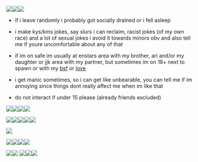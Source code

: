 ![](https://media.discordapp.net/attachments/1029646164800315412/1187200539256180826/ezgif.com-resize_3.gif?ex=659605a9&is=658390a9&hm=830740158983bb6f4f7377832b9bef4185226d5742b09071c94d1c244b1fb859&=)![](https://media.discordapp.net/attachments/1029646164800315412/1187201414880038953/ezgif.com-resize_6.gif?ex=6596067a&is=6583917a&hm=24ff0b24bb47893b85390f936e05017091d6318c807af510631a8aa38a464e24&=)![](https://media.discordapp.net/attachments/1029646164800315412/1187200242936971305/ezgif.com-resize.gif?ex=65960563&is=65839063&hm=72de3303983fae81091e8d1fd48cefa9348ac3f410b7c88965d1ea82e4c3688f&=)

- if i leave randomly i probably got socially drained or i fell asleep

- i make kys/kms jokes, say slurs i can reclaim, racist jokes (of my own race) and a lot of sexual jokes i avoid it towards minors obv and also tell me if youre uncomfortable about any of that

- if im on safe im usually at enstars area with my brother, ari and/or my daughter or jjk area with my partner, but sometimes im on 18+ next to spawn or with my [bsf](https://www.patreon.com/Vampiireloverr/about) or [love](https://sntry.cc/hervictim)

- i get manic sometimes, so i can get like unbearable, you can tell me if im annoying since things dont really affect me when im like that

- do not interact if under 15 please (already friends excluded)
  

![](https://media.discordapp.net/attachments/1055708347724218399/1178857535390892132/kuro_stamp.gif?ex=6577aba2&is=656536a2&hm=e0471a703615466c27b5a2e1b698cc5724f507e90e135168520e5995c0e78f2e&=)![](https://64.media.tumblr.com/5134d2176d6e523999c912b6125a0658/tumblr_pue7fxvZ6r1xbgu08o4_100.pnj)![](https://64.media.tumblr.com/ca4e8ec838b58786becf96051881f6b1/tumblr_pvhupydOFK1xbgu08o5_100.png)![](https://media.discordapp.net/attachments/1029646164800315412/1186784012065316885/ezgif.com-webp-to-gif-converted.gif?ex=659481bd&is=65820cbd&hm=f7e594fec50bff8b06f54f068f22093b8b6d75e601c272dc14c59bffcd83f1fe&=)

![](https://64.media.tumblr.com/ccbacee108bbd3fca2ec273750b3efb0/tumblr_pumjicoZ5k1xbgu08o2_100.png)![](https://64.media.tumblr.com/7ca7546352ea5d2e2b9a2fe819533f9c/tumblr_pvn9ryYgNP1xbgu08o4_100.png)![](https://media.discordapp.net/attachments/1029646164800315412/1180771509694906368/image.png?ex=657ea229&is=656c2d29&hm=76fbff3bc1db997b496fd7a4d3e38d05f0b754763980377a0f1644cec30e5918&=&format=webp&quality=lossless)![](https://cdn.discordapp.com/attachments/1029646164800315412/1186784222254469150/image.png?ex=659481ef&is=65820cef&hm=3f0e47508c866cf120c389202f10ac337a3b1f5b2f520f2f41373396a1dd5de9&)![](https://media.discordapp.net/attachments/1055708347724218399/1196857098244464721/Untitled14.png?ex=65b92708&is=65a6b208&hm=f2df8bb86ca1f9c8124f3016060e0decbdcc81765acc2c8b0cd4dfbd724c38f7&=&format=webp&quality=lossless)


![](https://cdn.discordapp.com/attachments/1076885655243718687/1186585729015492658/image.png?ex=6593c913&is=65815413&hm=8ec885454f22df1f93daf3281a8ead206ac3ebea3259e8a2141b2d688ea5be03&)

![](https://media.discordapp.net/attachments/1029646164800315412/1180772597722533979/image.png?ex=657ea32c&is=656c2e2c&hm=8770185d5cb2ea668ba0498c7a02f5232d2045ed94ab5f58c83d371f480d030b&=&format=webp&quality=lossless)![](https://64.media.tumblr.com/7a9d9d65c3aa4f345aff7b10822ee999/tumblr_purp60aSHH1xbgu08o2_100.png)![](https://64.media.tumblr.com/76dcd8efc3f6e92f5f75179f992ec146/tumblr_purp60aSHH1xbgu08o3_100.png)![](https://64.media.tumblr.com/1c7393c2889ce026fba7310374e27a05/tumblr_py0m7sMJlb1xbgu08o3_100.gifv)

![](https://64.media.tumblr.com/f115d07c34a8e209e28f72f62a87aafa/tumblr_py0nor5pMG1xbgu08o1_100.png)![](https://64.media.tumblr.com/901fcf85508bcfaacc92ed852cf777e2/tumblr_py0nor5pMG1xbgu08o2_100.gifv) ![](https://64.media.tumblr.com/1160405c2cfac45c161e2ac528eb20a1/tumblr_pwedo5UQHm1xbgu08o1_250.png)![](https://64.media.tumblr.com/a8d1d77503e7aa5e301b1e25f7207ec1/tumblr_pui9z6WYgW1xbgu08o3_100.png)![](https://media.discordapp.net/attachments/1061880649180532776/1196761625357717545/image.png?ex=65b8ce1e&is=65a6591e&hm=3597de91aad434e1f356fae88220c7e598ce97c123d71543dfa8c592922bf617&=&format=webp&quality=lossless)
